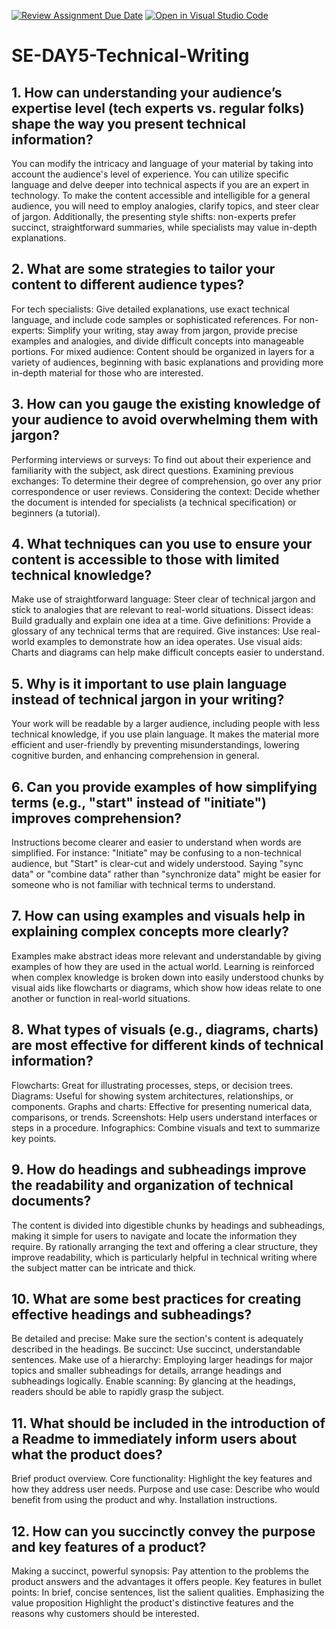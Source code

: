 [![Review Assignment Due Date](https://classroom.github.com/assets/deadline-readme-button-22041afd0340ce965d47ae6ef1cefeee28c7c493a6346c4f15d667ab976d596c.svg)](https://classroom.github.com/a/zsAR-pyY)
[![Open in Visual Studio Code](https://classroom.github.com/assets/open-in-vscode-2e0aaae1b6195c2367325f4f02e2d04e9abb55f0b24a779b69b11b9e10269abc.svg)](https://classroom.github.com/online_ide?assignment_repo_id=18510588&assignment_repo_type=AssignmentRepo)
# SE-DAY5-Technical-Writing
## 1. How can understanding your audience’s expertise level (tech experts vs. regular folks) shape the way you present technical information?
You can modify the intricacy and language of your material by taking into account the audience's level of experience. You can utilize specific language and delve deeper into technical aspects if you are an expert in technology. To make the content accessible and intelligible for a general audience, you will need to employ analogies, clarify topics, and steer clear of jargon. Additionally, the presenting style shifts: non-experts prefer succinct, straightforward summaries, while specialists may value in-depth explanations.


## 2. What are some strategies to tailor your content to different audience types?
For tech specialists: Give detailed explanations, use exact technical language, and include code samples or sophisticated references. 
For non-experts: Simplify your writing, stay away from jargon, provide precise examples and analogies, and divide difficult concepts into manageable portions. For mixed audience: Content should be organized in layers for a variety of audiences, beginning with basic explanations and providing more in-depth material for those who are interested.

## 3. How can you gauge the existing knowledge of your audience to avoid overwhelming them with jargon?
Performing interviews or surveys: To find out about their experience and familiarity with the subject, ask direct questions. 
Examining previous exchanges: To determine their degree of comprehension, go over any prior correspondence or user reviews. Considering the context: Decide whether the document is intended for specialists (a technical specification) or beginners (a tutorial).
## 4. What techniques can you use to ensure your content is accessible to those with limited technical knowledge?
Make use of straightforward language: Steer clear of technical jargon and stick to analogies that are relevant to real-world situations. 
Dissect ideas: Build gradually and explain one idea at a time. 
Give definitions: Provide a glossary of any technical terms that are required. 
Give instances: Use real-world examples to demonstrate how an idea operates. 
Use visual aids: Charts and diagrams can help make difficult concepts easier to understand.


## 5. Why is it important to use plain language instead of technical jargon in your writing?
Your work will be readable by a larger audience, including people with less technical knowledge, if you use plain language. It makes the material more efficient and user-friendly by preventing misunderstandings, lowering cognitive burden, and enhancing comprehension in general.


## 6. Can you provide examples of how simplifying terms (e.g., "start" instead of "initiate") improves comprehension?
Instructions become clearer and easier to understand when words are simplified. For instance: "Initiate" may be confusing to a non-technical audience, but "Start" is clear-cut and widely understood. Saying "sync data" or "combine data" rather than "synchronize data" might be easier for someone who is not familiar with technical terms to understand.


## 7. How can using examples and visuals help in explaining complex concepts more clearly?
Examples make abstract ideas more relevant and understandable by giving examples of how they are used in the actual world. Learning is reinforced when complex knowledge is broken down into easily understood chunks by visual aids like flowcharts or diagrams, which show how ideas relate to one another or function in real-world situations.


## 8. What types of visuals (e.g., diagrams, charts) are most effective for different kinds of technical information?
Flowcharts: Great for illustrating processes, steps, or decision trees.
Diagrams: Useful for showing system architectures, relationships, or components.
Graphs and charts: Effective for presenting numerical data, comparisons, or trends.
Screenshots: Help users understand interfaces or steps in a procedure.
Infographics: Combine visuals and text to summarize key points.


## 9. How do headings and subheadings improve the readability and organization of technical documents?
The content is divided into digestible chunks by headings and subheadings, making it simple for users to navigate and locate the information they require. By rationally arranging the text and offering a clear structure, they improve readability, which is particularly helpful in technical writing where the subject matter can be intricate and thick.


## 10. What are some best practices for creating effective headings and subheadings?
Be detailed and precise: Make sure the section's content is adequately described in the headings. 
Be succinct: Use succinct, understandable sentences. 
Make use of a hierarchy: Employing larger headings for major topics and smaller subheadings for details, arrange headings and subheadings logically. 
Enable scanning: By glancing at the headings, readers should be able to rapidly grasp the subject.


## 11. What should be included in the introduction of a Readme to immediately inform users about what the product does?
Brief product overview.
Core functionality: Highlight the key features and how they address user needs.
Purpose and use case: Describe who would benefit from using the product and why.
Installation instructions.
## 12. How can you succinctly convey the purpose and key features of a product?
Making a succinct, powerful synopsis: Pay attention to the problems the product answers and the advantages it offers people. Key features in bullet points: In brief, concise sentences, list the salient qualities. 
Emphasizing the value proposition Highlight the product's distinctive features and the reasons why customers should be interested.


